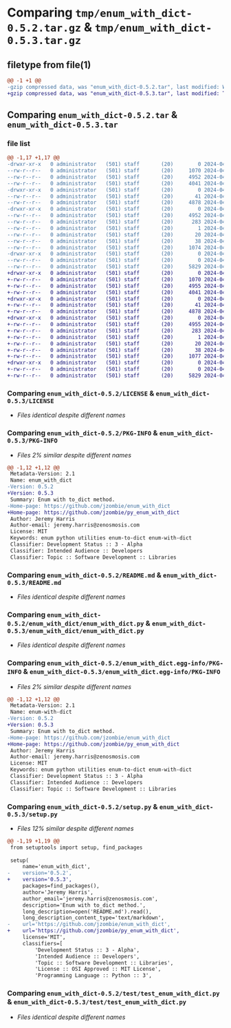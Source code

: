 # Comparing `tmp/enum_with_dict-0.5.2.tar.gz` & `tmp/enum_with_dict-0.5.3.tar.gz`

## filetype from file(1)

```diff
@@ -1 +1 @@
-gzip compressed data, was "enum_with_dict-0.5.2.tar", last modified: Wed Apr  3 23:59:30 2024, max compression
+gzip compressed data, was "enum_with_dict-0.5.3.tar", last modified: Thu Apr  4 00:01:23 2024, max compression
```

## Comparing `enum_with_dict-0.5.2.tar` & `enum_with_dict-0.5.3.tar`

### file list

```diff
@@ -1,17 +1,17 @@
-drwxr-xr-x   0 administrator   (501) staff       (20)        0 2024-04-03 23:59:30.788669 enum_with_dict-0.5.2/
--rw-r--r--   0 administrator   (501) staff       (20)     1070 2024-04-03 17:59:38.000000 enum_with_dict-0.5.2/LICENSE
--rw-r--r--   0 administrator   (501) staff       (20)     4952 2024-04-03 23:59:30.788399 enum_with_dict-0.5.2/PKG-INFO
--rw-r--r--   0 administrator   (501) staff       (20)     4041 2024-04-03 23:58:28.000000 enum_with_dict-0.5.2/README.md
-drwxr-xr-x   0 administrator   (501) staff       (20)        0 2024-04-03 23:59:30.787097 enum_with_dict-0.5.2/enum_with_dict/
--rw-r--r--   0 administrator   (501) staff       (20)       41 2024-04-03 17:23:01.000000 enum_with_dict-0.5.2/enum_with_dict/__init__.py
--rw-r--r--   0 administrator   (501) staff       (20)     4878 2024-04-03 23:58:58.000000 enum_with_dict-0.5.2/enum_with_dict/enum_with_dict.py
-drwxr-xr-x   0 administrator   (501) staff       (20)        0 2024-04-03 23:59:30.787652 enum_with_dict-0.5.2/enum_with_dict.egg-info/
--rw-r--r--   0 administrator   (501) staff       (20)     4952 2024-04-03 23:59:30.000000 enum_with_dict-0.5.2/enum_with_dict.egg-info/PKG-INFO
--rw-r--r--   0 administrator   (501) staff       (20)      283 2024-04-03 23:59:30.000000 enum_with_dict-0.5.2/enum_with_dict.egg-info/SOURCES.txt
--rw-r--r--   0 administrator   (501) staff       (20)        1 2024-04-03 23:59:30.000000 enum_with_dict-0.5.2/enum_with_dict.egg-info/dependency_links.txt
--rw-r--r--   0 administrator   (501) staff       (20)       20 2024-04-03 23:59:30.000000 enum_with_dict-0.5.2/enum_with_dict.egg-info/top_level.txt
--rw-r--r--   0 administrator   (501) staff       (20)       38 2024-04-03 23:59:30.788714 enum_with_dict-0.5.2/setup.cfg
--rw-r--r--   0 administrator   (501) staff       (20)     1074 2024-04-03 23:59:05.000000 enum_with_dict-0.5.2/setup.py
-drwxr-xr-x   0 administrator   (501) staff       (20)        0 2024-04-03 23:59:30.787876 enum_with_dict-0.5.2/test/
--rw-r--r--   0 administrator   (501) staff       (20)        0 2024-04-03 17:24:07.000000 enum_with_dict-0.5.2/test/__init__.py
--rw-r--r--   0 administrator   (501) staff       (20)     5829 2024-04-03 23:50:18.000000 enum_with_dict-0.5.2/test/test_enum_with_dict.py
+drwxr-xr-x   0 administrator   (501) staff       (20)        0 2024-04-04 00:01:23.902319 enum_with_dict-0.5.3/
+-rw-r--r--   0 administrator   (501) staff       (20)     1070 2024-04-03 17:59:38.000000 enum_with_dict-0.5.3/LICENSE
+-rw-r--r--   0 administrator   (501) staff       (20)     4955 2024-04-04 00:01:23.902065 enum_with_dict-0.5.3/PKG-INFO
+-rw-r--r--   0 administrator   (501) staff       (20)     4041 2024-04-03 23:58:28.000000 enum_with_dict-0.5.3/README.md
+drwxr-xr-x   0 administrator   (501) staff       (20)        0 2024-04-04 00:01:23.900256 enum_with_dict-0.5.3/enum_with_dict/
+-rw-r--r--   0 administrator   (501) staff       (20)       41 2024-04-03 17:23:01.000000 enum_with_dict-0.5.3/enum_with_dict/__init__.py
+-rw-r--r--   0 administrator   (501) staff       (20)     4878 2024-04-03 23:58:58.000000 enum_with_dict-0.5.3/enum_with_dict/enum_with_dict.py
+drwxr-xr-x   0 administrator   (501) staff       (20)        0 2024-04-04 00:01:23.901139 enum_with_dict-0.5.3/enum_with_dict.egg-info/
+-rw-r--r--   0 administrator   (501) staff       (20)     4955 2024-04-04 00:01:23.000000 enum_with_dict-0.5.3/enum_with_dict.egg-info/PKG-INFO
+-rw-r--r--   0 administrator   (501) staff       (20)      283 2024-04-04 00:01:23.000000 enum_with_dict-0.5.3/enum_with_dict.egg-info/SOURCES.txt
+-rw-r--r--   0 administrator   (501) staff       (20)        1 2024-04-04 00:01:23.000000 enum_with_dict-0.5.3/enum_with_dict.egg-info/dependency_links.txt
+-rw-r--r--   0 administrator   (501) staff       (20)       20 2024-04-04 00:01:23.000000 enum_with_dict-0.5.3/enum_with_dict.egg-info/top_level.txt
+-rw-r--r--   0 administrator   (501) staff       (20)       38 2024-04-04 00:01:23.902367 enum_with_dict-0.5.3/setup.cfg
+-rw-r--r--   0 administrator   (501) staff       (20)     1077 2024-04-04 00:00:32.000000 enum_with_dict-0.5.3/setup.py
+drwxr-xr-x   0 administrator   (501) staff       (20)        0 2024-04-04 00:01:23.901467 enum_with_dict-0.5.3/test/
+-rw-r--r--   0 administrator   (501) staff       (20)        0 2024-04-03 17:24:07.000000 enum_with_dict-0.5.3/test/__init__.py
+-rw-r--r--   0 administrator   (501) staff       (20)     5829 2024-04-03 23:50:18.000000 enum_with_dict-0.5.3/test/test_enum_with_dict.py
```

### Comparing `enum_with_dict-0.5.2/LICENSE` & `enum_with_dict-0.5.3/LICENSE`

 * *Files identical despite different names*

### Comparing `enum_with_dict-0.5.2/PKG-INFO` & `enum_with_dict-0.5.3/PKG-INFO`

 * *Files 2% similar despite different names*

```diff
@@ -1,12 +1,12 @@
 Metadata-Version: 2.1
 Name: enum_with_dict
-Version: 0.5.2
+Version: 0.5.3
 Summary: Enum with to_dict method.
-Home-page: https://github.com/jzombie/enum_with_dict
+Home-page: https://github.com/jzombie/py_enum_with_dict
 Author: Jeremy Harris
 Author-email: jeremy.harris@zenosmosis.com
 License: MIT
 Keywords: enum python utilities enum-to-dict enum-with-dict
 Classifier: Development Status :: 3 - Alpha
 Classifier: Intended Audience :: Developers
 Classifier: Topic :: Software Development :: Libraries
```

### Comparing `enum_with_dict-0.5.2/README.md` & `enum_with_dict-0.5.3/README.md`

 * *Files identical despite different names*

### Comparing `enum_with_dict-0.5.2/enum_with_dict/enum_with_dict.py` & `enum_with_dict-0.5.3/enum_with_dict/enum_with_dict.py`

 * *Files identical despite different names*

### Comparing `enum_with_dict-0.5.2/enum_with_dict.egg-info/PKG-INFO` & `enum_with_dict-0.5.3/enum_with_dict.egg-info/PKG-INFO`

 * *Files 2% similar despite different names*

```diff
@@ -1,12 +1,12 @@
 Metadata-Version: 2.1
 Name: enum-with-dict
-Version: 0.5.2
+Version: 0.5.3
 Summary: Enum with to_dict method.
-Home-page: https://github.com/jzombie/enum_with_dict
+Home-page: https://github.com/jzombie/py_enum_with_dict
 Author: Jeremy Harris
 Author-email: jeremy.harris@zenosmosis.com
 License: MIT
 Keywords: enum python utilities enum-to-dict enum-with-dict
 Classifier: Development Status :: 3 - Alpha
 Classifier: Intended Audience :: Developers
 Classifier: Topic :: Software Development :: Libraries
```

### Comparing `enum_with_dict-0.5.2/setup.py` & `enum_with_dict-0.5.3/setup.py`

 * *Files 12% similar despite different names*

```diff
@@ -1,19 +1,19 @@
 from setuptools import setup, find_packages
 
 setup(
     name='enum_with_dict',
-    version='0.5.2',
+    version='0.5.3',
     packages=find_packages(),
     author='Jeremy Harris',
     author_email='jeremy.harris@zenosmosis.com',
     description='Enum with to_dict method.',
     long_description=open('README.md').read(),
     long_description_content_type='text/markdown',
-    url='https://github.com/jzombie/enum_with_dict',
+    url='https://github.com/jzombie/py_enum_with_dict',
     license='MIT',
     classifiers=[
         'Development Status :: 3 - Alpha',
         'Intended Audience :: Developers',
         'Topic :: Software Development :: Libraries',
         'License :: OSI Approved :: MIT License',
         'Programming Language :: Python :: 3',
```

### Comparing `enum_with_dict-0.5.2/test/test_enum_with_dict.py` & `enum_with_dict-0.5.3/test/test_enum_with_dict.py`

 * *Files identical despite different names*

